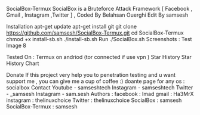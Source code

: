 SocialBox-Termux
SocialBox is a Bruteforce Attack Framework [ Facebook , Gmail , Instagram ,Twitter ] , Coded By Belahsan Ouerghi Edit By samsesh

Installation
apt-get update
apt-get install git
git clone https://github.com/samsesh/SocialBox-Termux.git 
cd SocialBox-Termux
chmod +x install-sb.sh
./install-sb.sh
Run
./SocialBox.sh
Screenshots :
Test Image 8

Tested On :
Termux on andriod (tor connected if use vpn )
Star History
Star History Chart

Donate
If this project very help you to penetration testing and u want support me , you can give me a cup of coffee :)
doante page
for any os :
socialbox
Contact
Youtube - samseshtech
Instagram - samseshtech
Twitter - _samsesh
Instagram - sam.sesh
Authors :
facebook : Imad
gmail : Ha3MrX
instagram : thelinuxchoice
Twitter : thelinuxchoice
SocialBox : samsesh
SocialBox-Termux : samsesh
